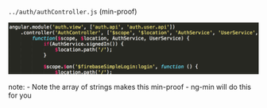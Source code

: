 `../auth/authController.js` (min-proof)

![Controller Code](/img/code-controller-2.png)


note:
    - Note the array of strings makes this min-proof
    - ng-min will do this for you
